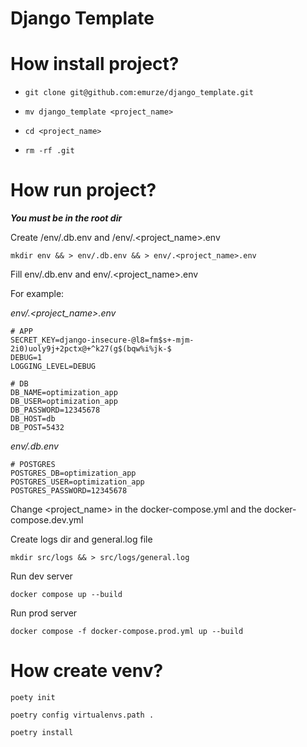 # Django Template

# How install project?

* ```git clone git@github.com:emurze/django_template.git```

  
* ```mv django_template <project_name>```

  
* ```cd <project_name>```


* ```rm -rf .git```

# How run project?

***You must be in the root dir***

Create /env/.db.env and /env/.<project_name>.env

```mkdir env && > env/.db.env && > env/.<project_name>.env```

Fill env/.db.env and env/.<project_name>.env

For example: 

*env/.<project_name>.env*

```
# APP
SECRET_KEY=django-insecure-@l8=fm$s+-mjm-2i0)uoly9j+2pctx@+^k27(g$(bqw%i%jk-$
DEBUG=1
LOGGING_LEVEL=DEBUG

# DB
DB_NAME=optimization_app
DB_USER=optimization_app
DB_PASSWORD=12345678
DB_HOST=db
DB_POST=5432
```

*env/.db.env*
```
# POSTGRES
POSTGRES_DB=optimization_app
POSTGRES_USER=optimization_app
POSTGRES_PASSWORD=12345678
```

Change <project_name> in the docker-compose.yml and the docker-compose.dev.yml

Create logs dir and general.log file

```mkdir src/logs && > src/logs/general.log ```

Run dev server

```docker compose up --build```

Run prod server

```docker compose -f docker-compose.prod.yml up --build```

# How create venv?

```poety init```

```poetry config virtualenvs.path .```

```poetry install```
